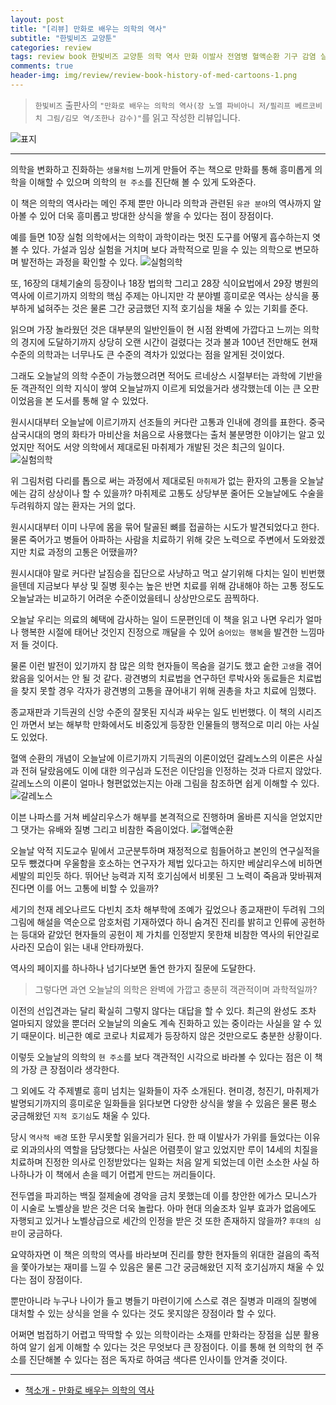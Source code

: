 ```yaml
---  
layout: post  
title: "[리뷰] 만화로 배우는 의학의 역사"  
subtitle: "한빛비즈 교양툰"  
categories: review  
tags: review book 한빛비즈 교양툰 의학 역사 만화 이발사 전염병 혈액순환 기구 감염 실험 대체기술 약초 알약 교회 응급처치 식이요법 병원     
comments: true  
header-img: img/review/review-book-history-of-med-cartoons-1.png
---  
```

  
> `한빛비즈` 출판사의 `"만화로 배우는 의학의 역사(장 노엘 파비아니 저/필리프 베르코비치 그림/김모 역/조한나 감수)"`를 읽고 작성한 리뷰입니다.  

![표지](https://telegeam.github.io/assets/img/review/review-book-history-of-med-cartoons-1.png)  

---

의학을 변화하고 진화하는 `생물처럼` 느끼게 만들어 주는 책으로 만화를 통해 흥미롭게 의학을 이해할 수 있으며 의학의 `현 주소`를 진단해 볼 수 있게 도와준다.

이 책은 의학의 역사라는 메인 주제 뿐만 아니라 의학과 관련된 `유관 분야`의 역사까지 알아볼 수 있어 더욱 흥미롭고 방대한 상식을 쌓을 수 있다는 점이 장점이다. 

예를 들면 10장 실험 의학에서는 의학이 과학이라는 멋진 도구를 어떻게 흡수하는지 엿볼 수 있다. 가설과 임상 실험을 거치며 보다 과학적으로 믿을 수 있는 의학으로 변모하며 발전하는 과정을 확인할 수 있다. 
![실험의학](https://telegeam.github.io/assets/img/review/review-book-history-of-med-cartoons-5.png)  

또, 16장의 대체기술의 등장이나 18장 법의학 그리고 28장 식이요법에서 29장 병원의 역사에 이르기까지 의학의 핵심 주제는 아니지만 각 분야별 흥미로운 역사는 상식을 풍부하게 넓혀주는 것은 물론 그간 궁금했던 지적 호기심을 채울 수 있는 기회를 준다. 

읽으며 가장 놀라웠던 것은 대부분의 일반인들이 현 시점 완벽에 가깝다고 느끼는 의학의 경지에 도달하기까지 상당히 오랜 시간이 걸렸다는 것과 불과 100년 전만해도 현재 수준의 의학과는 너무나도 큰 수준의 격차가 있었다는 점을 알게된 것이었다. 

그래도 오늘날의 의학 수준이 가능했으려면 적어도 르네상스 시절부터는 과학에 기반을 둔 객관적인 의학 지식이 쌓여 오늘날까지 이르게 되었을거라 생각했는데 이는 큰 오판이었음을 본 도서를 통해 알 수 있었다. 

원시시대부터 오늘날에 이르기까지 선조들의 커다란 고통과 인내에 경의를 표한다. 중국 삼국시대의 명의 화타가 마비산을 처음으로 사용했다는 출처 불분명한 이야기는 알고 있었지만 적어도 서양 의학에서 제대로된 마취제가 개발된 것은 최근의 일이다. 
![실험의학](https://telegeam.github.io/assets/img/review/review-book-history-of-med-cartoons-2.png)  

위 그림처럼 다리를 톱으로 써는 과정에서 제대로된 `마취제`가 없는 환자의 고통을 오늘날에는 감히 상상이나 할 수 있을까? 마취제로 고통도 상당부분 줄어든 오늘날에도 수술을 두려워하지 않는 환자는 거의 없다.

원시시대부터 이미 나무에 몸을 묶어 탈골된 뼈를 접골하는 시도가 발견되었다고 한다. 물론 죽어가고 병들어 아파하는 사람을 치료하기 위해 갖은 노력으로 주변에서 도와왔겠지만 치료 과정의 고통은 어땠을까? 

원시시대야 말로 커다란 날짐승을 집단으로 사냥하고 먹고 살기위해 다치는 일이 빈번했을텐데 지금보다 부상 및 질병 횟수는 높은 반면 치료를 위해 감내해야 하는 고통 정도도 오늘날과는 비교하기 어려운 수준이었을테니 상상만으로도 끔찍하다. 

오늘날 우리는 의료의 혜택에 감사하는 일이 드문편인데 이 책을 읽고 나면 우리가 얼마나 행복한 시절에 태어난 것인지 진정으로 깨달을 수 있어 `숨어있는 행복`을 발견한 느낌마저 들 것이다. 

물론 이런 발전이 있기까지 참 많은 의학 현자들이 목숨을 걸기도 했고 숱한 `고생`을 겪어왔음을 잊어서는 안 될 것 같다. 광견병의 치료법을 연구하던 루박사와 동료들은 치료법을 찾지 못할 경우 각자가 광견병의 고통을 끊어내기 위해 권총을 차고 치료에 임했다.

종교재판과 기득권의 신앙 수준의 잘못된 지식과 싸우는 일도 빈번했다. 이 책의 시리즈인 까면서 보는 해부학 만화에서도 비중있게 등장한 인물들의 행적으로 미리 아는 사실도 있었다. 

혈액 순환의 개념이 오늘날에 이르기까지 기득권의 이론이었던 갈레노스의 이론은 사실과 전혀 달랐음에도 이에 대한 의구심과 도전은 이단임을 인정하는 것과 다르지 않았다. 갈레노스의 이론이 얼마나 형편없었는지는 아래 그림을 참조하면 쉽게 이해할 수 있다. 
![갈레노스](https://telegeam.github.io/assets/img/review/review-book-history-of-med-cartoons-3.png)  

이븐 나파스를 거쳐 베살리우스가 해부를 본격적으로 진행하며 올바른 지식을 얻었지만 그 댓가는 유배와 질병 그리고 비참한 죽음이었다. 
![혈액순환](https://telegeam.github.io/assets/img/review/review-book-history-of-med-cartoons-4.png)  

오늘날 악적 지도교수 밑에서 고군분투하며 재정적으로 힘들어하고 본인의 연구실적을 모두 뺐겼다며 우울함을 호소하는 연구자가 제법 있다고는 하지만 베살리우스에 비하면 세발의 피인듯 하다. 뛰어난 능력과 지적 호기심에서 비롯된 그 노력이 죽음과 맞바꿔져진다면 이를 어느 고통에 비할 수 있을까?

세기의 천재 레오나르도 다빈치 조차 해부학에 조예가 깊었으나 종교재판이 두려워 그의 그림에 해설을 역순으로 암호처럼 기재하였다 하니 숨겨진 진리를 밝히고 인류에 공헌하는 등대와 같았던 현자들의 공헌이 제 가치를 인정받지 못한채 비참한 역사의 뒤안길로 사라진 모습이 읽는 내내 안타까웠다. 

역사의 페이지를 하나하나 넘기다보면 돌연 한가지 질문에 도달한다. 
> 그렇다면 과연 오늘날의 의학은 완벽에 가깝고 충분히 객관적이며 과학적일까?

이전의 선입견과는 달리 확실히 그렇지 않다는 대답을 할 수 있다. 최근의 완성도 조차 얼마되지 않았을 뿐더러 오늘날의 의술도 계속 진화하고 있는 중이라는 사실을 알 수 있기 때문이다. 비근한 예로 코로나 치료제가 등장하지 않은 것만으로도 충분한 상황이다. 

이렇듯 오늘날의 의학의 `현 주소`를 보다 객관적인 시각으로 바라볼 수 있다는 점은 이 책의 가장 큰 장점이라 생각한다.

그 외에도 각 주제별로 흥미 넘치는 일화들이 자주 소개된다. 현미경, 청진기, 마취제가 발명되기까지의 흥미로운 일화들을 읽다보면 다양한 상식을 쌓을 수 있음은 물론 평소 궁금해왔던 `지적 호기심`도 채울 수 있다. 

당시 `역사적 배경` 또한 무시못할 읽을거리가 된다. 한 때 이발사가 가위를 들었다는 이유로 외과의사의 역할을 담당했다는 사실은 어렴풋이 알고 있었지만 루이 14세의 치질을 치료하며 진정한 의사로 인정받았다는 일화는 처음 알게 되었는데 이런 소소한 사실 하나하나가 이 책에서 손을 떼기 어렵게 만드는 꺼리들이다. 

전두엽을 파괴하는 백질 절제술에 경악을 금치 못했는데 이를 창안한 에가스 모니스가 이 시술로 노벨상을 받은 것은 더욱 놀랍다. 아마 현대 의술조차 일부 효과가 없음에도 자행되고 있거나 노벨상급으로 세간의 인정을 받은 것 또한 존재하지 않을까? `후대의 심판`이 궁금하다.

요약하자면 이 책은 의학의 역사를 바라보며 진리를 향한 현자들의 위대한 걸음의 족적을 쫓아가보는 재미를 느낄 수 있음은 물론 그간 궁금해왔던 지적 호기심까지 채울 수 있다는 점이 장점이다. 

뿐만아니라 누구나 나이가 들고 병들기 마련이기에 스스로 겪은 질병과 미래의 질병에 대처할 수 있는 상식을 얻을 수 있다는 것도 못지않은 장점이라 할 수 있다. 

어쩌면 범접하기 어렵고 딱딱할 수 있는 의학이라는 소재를 만화라는 장점을 십분 활용하여 알기 쉽게 이해할 수 있다는 것은 무엇보다 큰 장점이다. 이를 통해 현 의학의 현 주소를 진단해볼 수 있다는 점은 독자로 하여금 색다른 인사이틀 안겨줄 것이다.

---

* [책소개 - 만화로 배우는 의학의 역사](http://www.yes24.com/Product/Goods/105029771)


